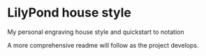 # LilyPond house style
My personal engraving house style and quickstart to notation

A more comprehensive readme will follow as the project develops. 
